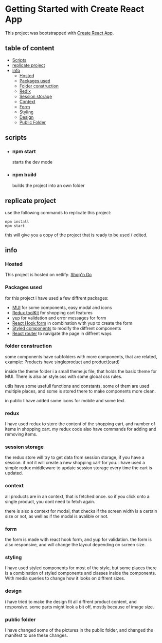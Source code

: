 # Getting Started with Create React App

This project was bootstrapped with [Create React App](https://github.com/facebook/create-react-app).

## table of content

  - [Scripts](#scripts)
  - [replicate project](#replicate-project)
  - [Info](#info)
    - [Hosted](#hosted)
    - [Packages used](#packages-used)
    - [Folder construction](#folder-construction)
    - [Redix](#redux)
    - [Session storage](#session-storage)
    - [Context](#context)
    - [Form](#form)
    - [Styling](#styling)
    - [Design](#design)
    - [Public Folder](#public-folder)

## scripts

- ### npm start

  starts the dev mode

- ### npm build

  builds the project into an own folder

## replicate project

use the following commands to replicate this project:

```
npm install
npm start
```

this will give you a copy of the project that is ready to be used / edited.

## info

### Hosted

This project is hosted on netlify: [Shop'n Go](https://shopngo.netlify.app)

### Packages used

for this project i have used a few diffrent packages:

- [MUI](https://mui.com/) for some components, easy modal and icons
- [Redux toolKit](https://redux-toolkit.js.org/) for shopping cart features
- [yup](https://www.npmjs.com/package/yup) for validation and error messages for form
- [React Hook form](https://react-hook-form.com/) in combination with yup to create the form
- [Styled components](https://styled-components.com/) to modify the diffrent components
- [React router](https://reactrouter.com/en/main) to navigate the page in diffrent ways

### folder construction

some components have subfolders with more components, that are related, example: Products have singleproduct and product(card)

inside the theme folder i a small theme.js file, that holds the basic theme for MUI. There is also an style.css with some global css rules.

utils have some usefull functions and constants, some of them are used multiple places, and some is stored there to make components more clean.

in public I have added some icons for mobile and some text.

### redux

I have used redux to store the content of the shopping cart, and number of items in shopping cart.
my redux code also have commands for adding and removing items.

### session storage

the redux store will try to get data from session storage, if you have a session. if not it will create a new shopping cart for you. i have used a simple redux middleware to update session storage every time the cart is updated.

### context

all products are in an context, that is fetched once. so if you click onto a single product, you dont need to fetch again.

there is also a context for modal, that checks if the screen width is a certain size or not, as well as if the modal is avalible or not.

### form

the form is made with react hook form, and yup for validation. the form is also responsive, and will change the layout depending on screen size.

### styling

I have used styled components for most of the style, but some places there is a combination of styled components and classes inside the components. With media queries to change how it looks on diffrent sizes.

### design

i have tried to make the design fit all diffrent product content, and responsive. some parts might look a bit off, mostly because of image size.


### public folder
I have changed some of the pictures in the public folder, and changed the manifest to use these changes.



